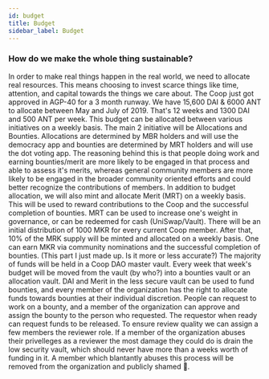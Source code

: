 ```yaml
---
id: budget
title: Budget
sidebar_label: Budget 
---
```


### How do we make the whole thing sustainable?

In order to make real things happen in the real world, we need to allocate real resources. This means choosing to invest scarce things like time, attention, and capital towards the things we care about. The Coop just got approved in AGP-40 for a 3 month runway. We have 15,600 DAI & 6000 ANT to allocate between May and July of 2019. That's 12 weeks and 1300 DAI and 500 ANT per week. This budget can be allocated between various initiatives on a weekly basis.
The main 2 initiative will be Allocations and Bounties. Allocations are determined by MBR holders and will use the democracy app and bounties are determined by MRT holders and will use the dot voting app. The reasoning behind this is that people doing work and earning bounties/merit are more likely to be engaged in that process and able to assess it's merits, whereas general community members are more likely to be engaged in the broader community oriented efforts and could better recognize the contributions of members.
In addition to budget allocation, we will also mint and allocate Merit (MRT) on a weekly basis. This will be used to reward contributions to the Coop and the successful completion of bounties. MRT can be used to increase one's weight in governance, or can be redeemed for cash (UniSwap/Vault). There will be an initial distribution of 1000 MKR for every current Coop member. After that, 10% of the MRK supply will be minted and allocated on a weekly basis. One can earn MKR via community nominations and the successful completion of bounties. 
(This part I just made up. Is it more or less accurate?)
The majority of funds will be held in a Coop DAO master vault. Every week that week's budget will be moved from the vault (by who?) into a bounties vault or an allocation vault. 
DAI and Merit in the less secure vault can be used to fund bounties, and every member of the organization has the right to allocate funds towards bounties at their individual discretion.
People can request to work on a bounty, and a member of the organization can approve and assign the bounty to the person who requested. The requestor when ready can request funds to be released. To ensure review quality we can assign a few members the reviewer role.
If a member of the organization abuses their privelleges as a reviewer the most damage they could do is drain the low security vault, which should never have more than a weeks worth of funding in it. A member which blantantly abuses this process will be removed from the organization and publicly shamed 😤.
